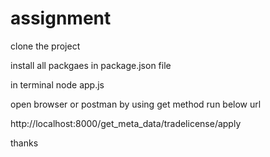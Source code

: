 # assignment

clone the project

install all packgaes in package.json file

in terminal node app.js

open browser or postman by using get method run below url 

http://localhost:8000/get_meta_data/tradelicense/apply


thanks
